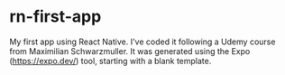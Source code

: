 # rn-first-app
My first app using React Native. 
I've coded it following a Udemy course from Maximilian Schwarzmuller.
It was generated using the Expo (https://expo.dev/) tool, starting with a blank template.
